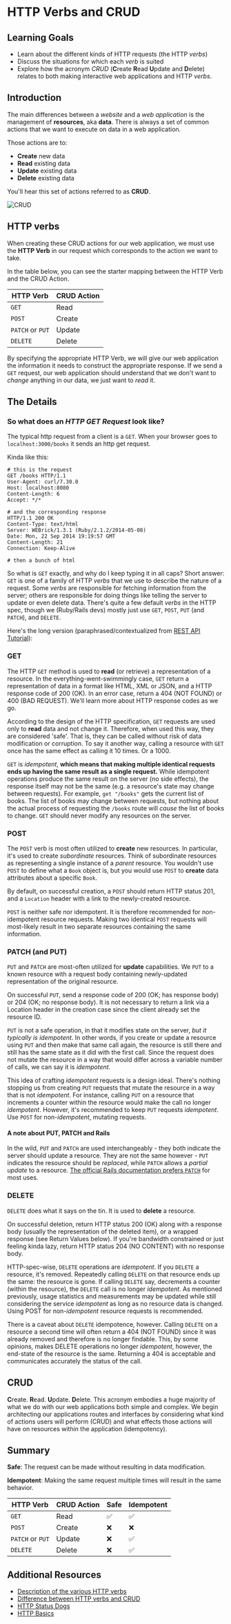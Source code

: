 # HTTP Verbs and CRUD
## Learning Goals

- Learn about the different kinds of HTTP requests (the HTTP _verbs_)
- Discuss the situations for which each _verb_ is suited
- Explore how the acronym _CRUD_ (<b>C</b>reate <b>R</b>ead <b>U</b>pdate and <b>D</b>elete) relates to both making interactive web applications and HTTP _verbs_.

## Introduction
The main differences between a _website_ and a _web application_ is the management of **resources**, aka **data**. There is always a set of common actions that we want to execute on data in a web application.

Those actions are to:
- **Create** new data
- **Read** existing data
- **Update** existing data
- **Delete** existing data

You'll hear this set of actions referred to as **CRUD**.

![CRUD](images/CRUD.png)

## HTTP verbs
When creating these CRUD actions for our web application, we must use the **HTTP Verb** in our request which corresponds to the action we want to take.

In the table below, you can see the starter mapping between the HTTP Verb and the CRUD Action.

| HTTP Verb | CRUD Action |
|-----------|-------------|
| `GET`     | Read        |
| `POST`    | Create      |
| `PATCH` or `PUT` | Update|
| `DELETE`  | Delete      |

By specifying the appropriate HTTP Verb, we will give our web application the information it needs to construct the appropriate response. If we send a `GET` request, our web application should understand that we don't want to _change_ anything in our data, we just want to _read_ it.


## The Details
### So what does an _HTTP GET Request_ look like?

The typical http request from a client is a `GET`.  When your browser goes to `localhost:3000/books` it sends an http get request.

Kinda like this:

```
# this is the request
GET /books HTTP/1.1
User-Agent: curl/7.30.0
Host: localhost:8080
Content-Length: 6
Accept: */*
```

```
# and the corresponding response
HTTP/1.1 200 OK
Content-Type: text/html
Server: WEBrick/1.3.1 (Ruby/2.1.2/2014-05-08)
Date: Mon, 22 Sep 2014 19:19:57 GMT
Content-Length: 21
Connection: Keep-Alive

# then a bunch of html
```

So what is `GET` exactly, and why do I keep typing it in all caps? Short answer: `GET` is one of a family of HTTP _verbs_ that we use to describe the nature of a request. Some _verbs_ are responsible for fetching information from the server; others are responsible for doing things like telling the server to update or even delete data. There's quite a few default _verbs_ in the HTTP spec, though we (Ruby/Rails devs) mostly just use `GET`, `POST`, `PUT` (and `PATCH`), and `DELETE`.

Here's the long version (paraphrased/contextualized from [REST API Tutorial](http://www.restapitutorial.com/lessons/httpmethods.html)):

### GET
The HTTP `GET` method is used to __read__ (or retrieve) a representation of a resource. In the everything-went-swimmingly case, `GET` return a representation of data in a format like HTML, XML or JSON, and a HTTP response code of 200 (OK). In an error case, return a 404 (NOT FOUND) or 400 (BAD REQUEST). We'll learn more about HTTP response codes as we go.

According to the design of the HTTP specification, `GET` requests are used only to __read__ data and not change it. Therefore, when used this way, they are considered 'safe'. That is, they can be called without risk of data modification or corruption. To say it another way, calling a resource with `GET` once has the same effect as calling it 10 times. Or a 1000.

`GET` is _idempotent_, __which means that making multiple identical requests ends up having the same result as a single request.__ While idempotent operations produce the same result on the server (no side effects), the response itself may not be the same (e.g. a resource's state may change between requests). For example, `get "/books"` gets the current list of books. The list of books may change between requests, but nothing about the actual process of requesting the `/books` route will _cause_ the list of books to change. `GET` should never modify any resources on the server.

### POST
The `POST` verb is most often utilized to __create__ new resources. In particular, it's used to create _subordinate_ resources. Think of subordinate resources as representing a single instance of a _parent_ resource. You wouldn't use `POST` to define what a `Book` object is, but you would use `POST` to __create__ data attributes about a specific `Book`.

By default, on successful creation, a `POST` should return HTTP status 201, and a `Location` header with a link to the newly-created resource.

`POST` is neither safe nor idempotent. It is therefore recommended for non-idempotent resource requests. Making two identical `POST` requests will most-likely result in two separate resources containing the same information.

### PATCH (and PUT)
`PUT` and `PATCH` are most-often utilized for __update__ capabilities. We `PUT` to a known resource with a request body containing newly-updated representation of the original resource.

On successful `PUT`, send a response code of 200 (OK; has response body) or 204 (OK; no response body). It is not necessary to return a link via a Location header in the creation case since the client already set the resource ID.

`PUT` is not a safe operation, in that it modifies state on the server, _but it typically is idempotent_. In other words, if you create or update a resource using `PUT` and then make that same call again, the resource is still there and still has the same state as it did with the first call. Since the request does not mutate the resource in a way that would differ across a variable number of calls, we can say it is _idempotent_.

This idea of crafting _idempotent_ requests is a design ideal. There's nothing stopping us from creating `PUT` requests that mutate the resource in a way that is not _idempotent_. For instance, calling `PUT` on a resource that increments a counter within the resource would make the call no longer _idempotent_. However, it's recommended to keep `PUT` requests _idempotent_. Use `POST` for non-_idempotent_, mutating requests.

#### A note about PUT, PATCH and Rails
In the wild, `PUT` and `PATCH` are used interchangeably - they both indicate the server should update a resource. They are not the same however - `PUT` indicates the resource should be _replaced_, while `PATCH` allows a _partial update_ to a resource. [The official Rails documentation prefers `PATCH`](http://weblog.rubyonrails.org/2012/2/26/edge-rails-patch-is-the-new-primary-http-method-for-updates/) for most uses.

### DELETE
`DELETE` does what it says on the tin. It is used to __delete__ a resource.

On successful deletion, return HTTP status 200 (OK) along with a response body (usually the representation of the deleted item), or a wrapped response (see Return Values below). If you're bandwidth constrained or just feeling kinda lazy, return HTTP status 204 (NO CONTENT) with no response body.

HTTP-spec-wise, `DELETE` operations are _idempotent_. If you `DELETE` a resource, it's removed. Repeatedly calling `DELETE` on that resource ends up the same: the resource is gone. If calling `DELETE` say, decrements a counter (within the resource), the `DELETE` call is no longer _idempotent_. As mentioned previously, usage statistics and measurements may be updated while still considering the service _idempotent_ as long as no resource data is changed. Using POST for non-_idempotent_ resource requests is recommended.

There is a caveat about `DELETE` idempotence, however. Calling `DELETE` on a resource a second time will often return a 404 (NOT FOUND) since it was already removed and therefore is no longer findable. This, by some opinions, makes DELETE operations no longer _idempotent_, however, the end-state of the resource is the same. Returning a 404 is acceptable and communicates accurately the status of the call.

## CRUD
**C**reate. **R**ead. **U**pdate. **D**elete. This acronym embodies a huge majority of what we do with our web applications both simple and complex. We begin architecting our applications routes and interfaces by considering what kind of actions users will perform (CRUD) and what effects those actions will have on resources within the application (idempotency).

## Summary

**Safe**: The request can be made without resulting in data modification.

**Idempotent**: Making the same request multiple times will result in the same behavior.

| HTTP Verb | CRUD Action | Safe | Idempotent |
|-----------|-------------|------|------------|
| `GET`     | Read        | ✅  | ✅        |
| `POST`    | Create      | ❌   | ❌         |
| `PATCH` or `PUT` | Update | ❌ | ✅        |
| `DELETE`  | Delete      | ❌   | ✅        |


## Additional Resources

- [Description of the various HTTP verbs](http://www.restapitutorial.com/lessons/httpmethods.html)
- [Difference between HTTP verbs and CRUD](http://softwareengineering.stackexchange.com/questions/120716/difference-between-rest-and-crud)
- [HTTP Status Dogs](https://httpstatusdogs.com/)
- [HTTP Basics](https://www.ntu.edu.sg/home/ehchua/programming/webprogramming/HTTP_Basics.html)
